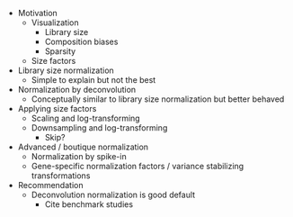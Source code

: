 - Motivation
  - Visualization
    - Library size
    - Composition biases
    - Sparsity
  - Size factors
- Library size normalization
  - Simple to explain but not the best
- Normalization by deconvolution
  - Conceptually similar to library size normalization but better behaved
- Applying size factors
  - Scaling and log-transforming
  - Downsampling and log-transforming
    - Skip?
- Advanced / boutique normalization
  - Normalization by spike-in
  - Gene-specific normalization factors / variance stabilizing transformations
- Recommendation
  - Deconvolution normalization is good default
    - Cite benchmark studies
